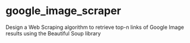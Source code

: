 # google_image_scraper
Design a Web Scraping algorithm to retrieve top-n links of Google Image results using the Beautiful Soup library